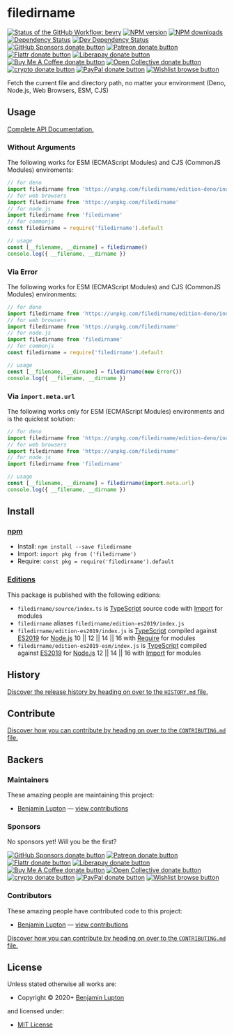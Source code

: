 <!-- TITLE/ -->

<h1>filedirname</h1>

<!-- /TITLE -->


<!-- BADGES/ -->

<span class="badge-githubworkflow"><a href="https://github.com/bevry/filedirname/actions?query=workflow%3Abevry" title="View the status of this project's GitHub Workflow: bevry"><img src="https://github.com/bevry/filedirname/workflows/bevry/badge.svg" alt="Status of the GitHub Workflow: bevry" /></a></span>
<span class="badge-npmversion"><a href="https://npmjs.org/package/filedirname" title="View this project on NPM"><img src="https://img.shields.io/npm/v/filedirname.svg" alt="NPM version" /></a></span>
<span class="badge-npmdownloads"><a href="https://npmjs.org/package/filedirname" title="View this project on NPM"><img src="https://img.shields.io/npm/dm/filedirname.svg" alt="NPM downloads" /></a></span>
<span class="badge-daviddm"><a href="https://david-dm.org/bevry/filedirname" title="View the status of this project's dependencies on DavidDM"><img src="https://img.shields.io/david/bevry/filedirname.svg" alt="Dependency Status" /></a></span>
<span class="badge-daviddmdev"><a href="https://david-dm.org/bevry/filedirname#info=devDependencies" title="View the status of this project's development dependencies on DavidDM"><img src="https://img.shields.io/david/dev/bevry/filedirname.svg" alt="Dev Dependency Status" /></a></span>
<br class="badge-separator" />
<span class="badge-githubsponsors"><a href="https://github.com/sponsors/balupton" title="Donate to this project using GitHub Sponsors"><img src="https://img.shields.io/badge/github-donate-yellow.svg" alt="GitHub Sponsors donate button" /></a></span>
<span class="badge-patreon"><a href="https://patreon.com/bevry" title="Donate to this project using Patreon"><img src="https://img.shields.io/badge/patreon-donate-yellow.svg" alt="Patreon donate button" /></a></span>
<span class="badge-flattr"><a href="https://flattr.com/profile/balupton" title="Donate to this project using Flattr"><img src="https://img.shields.io/badge/flattr-donate-yellow.svg" alt="Flattr donate button" /></a></span>
<span class="badge-liberapay"><a href="https://liberapay.com/bevry" title="Donate to this project using Liberapay"><img src="https://img.shields.io/badge/liberapay-donate-yellow.svg" alt="Liberapay donate button" /></a></span>
<span class="badge-buymeacoffee"><a href="https://buymeacoffee.com/balupton" title="Donate to this project using Buy Me A Coffee"><img src="https://img.shields.io/badge/buy%20me%20a%20coffee-donate-yellow.svg" alt="Buy Me A Coffee donate button" /></a></span>
<span class="badge-opencollective"><a href="https://opencollective.com/bevry" title="Donate to this project using Open Collective"><img src="https://img.shields.io/badge/open%20collective-donate-yellow.svg" alt="Open Collective donate button" /></a></span>
<span class="badge-crypto"><a href="https://bevry.me/crypto" title="Donate to this project using Cryptocurrency"><img src="https://img.shields.io/badge/crypto-donate-yellow.svg" alt="crypto donate button" /></a></span>
<span class="badge-paypal"><a href="https://bevry.me/paypal" title="Donate to this project using Paypal"><img src="https://img.shields.io/badge/paypal-donate-yellow.svg" alt="PayPal donate button" /></a></span>
<span class="badge-wishlist"><a href="https://bevry.me/wishlist" title="Buy an item on our wishlist for us"><img src="https://img.shields.io/badge/wishlist-donate-yellow.svg" alt="Wishlist browse button" /></a></span>

<!-- /BADGES -->


<!-- DESCRIPTION/ -->

Fetch the current file and directory path, no matter your environment (Deno, Node.js, Web Browsers, ESM, CJS)

<!-- /DESCRIPTION -->


## Usage

[Complete API Documentation.](http://master.filedirname.bevry.surge.sh/docs/)

### Without Arguments

The following works for ESM (ECMAScript Modules) and CJS (CommonJS Modules) enviroments:

```javascript
// for deno
import filedirname from 'https://unpkg.com/filedirname/edition-deno/index.ts'
// for web browsers
import filedirname from 'https://unpkg.com/filedirname'
// for node.js
import filedirname from 'filedirname'
// for commonjs
const filedirname = require('filedirname').default

// usage
const [__filename, __dirname] = filedirname()
console.log({ __filename, __dirname })
```

### Via Error

The following works for ESM (ECMAScript Modules) and CJS (CommonJS Modules) environments:

```javascript
// for deno
import filedirname from 'https://unpkg.com/filedirname/edition-deno/index.ts'
// for web browsers
import filedirname from 'https://unpkg.com/filedirname'
// for node.js
import filedirname from 'filedirname'
// for commonjs
const filedirname = require('filedirname').default

// usage
const [__filename, __dirname] = filedirname(new Error())
console.log({ __filename, __dirname })
```

### Via `import.meta.url`

The following works only for ESM (ECMAScript Modules) environments and is the quickest solution:

```javascript
// for deno
import filedirname from 'https://unpkg.com/filedirname/edition-deno/index.ts'
// for web browsers
import filedirname from 'https://unpkg.com/filedirname'
// for node.js
import filedirname from 'filedirname'

// usage
const [__filename, __dirname] = filedirname(import.meta.url)
console.log({ __filename, __dirname })
```

<!-- INSTALL/ -->

<h2>Install</h2>

<a href="https://npmjs.com" title="npm is a package manager for javascript"><h3>npm</h3></a>
<ul>
<li>Install: <code>npm install --save filedirname</code></li>
<li>Import: <code>import pkg from ('filedirname')</code></li>
<li>Require: <code>const pkg = require('filedirname').default</code></li>
</ul>

<h3><a href="https://editions.bevry.me" title="Editions are the best way to produce and consume packages you care about.">Editions</a></h3>

<p>This package is published with the following editions:</p>

<ul><li><code>filedirname/source/index.ts</code> is <a href="https://www.typescriptlang.org/" title="TypeScript is a typed superset of JavaScript that compiles to plain JavaScript. ">TypeScript</a> source code with <a href="https://babeljs.io/docs/learn-es2015/#modules" title="ECMAScript Modules">Import</a> for modules</li>
<li><code>filedirname</code> aliases <code>filedirname/edition-es2019/index.js</code></li>
<li><code>filedirname/edition-es2019/index.js</code> is <a href="https://www.typescriptlang.org/" title="TypeScript is a typed superset of JavaScript that compiles to plain JavaScript. ">TypeScript</a> compiled against <a href="https://en.wikipedia.org/wiki/ECMAScript#10th_Edition_-_ECMAScript_2019" title="ECMAScript ES2019">ES2019</a> for <a href="https://nodejs.org" title="Node.js is a JavaScript runtime built on Chrome's V8 JavaScript engine">Node.js</a> 10 || 12 || 14 || 16 with <a href="https://nodejs.org/dist/latest-v5.x/docs/api/modules.html" title="Node/CJS Modules">Require</a> for modules</li>
<li><code>filedirname/edition-es2019-esm/index.js</code> is <a href="https://www.typescriptlang.org/" title="TypeScript is a typed superset of JavaScript that compiles to plain JavaScript. ">TypeScript</a> compiled against <a href="https://en.wikipedia.org/wiki/ECMAScript#10th_Edition_-_ECMAScript_2019" title="ECMAScript ES2019">ES2019</a> for <a href="https://nodejs.org" title="Node.js is a JavaScript runtime built on Chrome's V8 JavaScript engine">Node.js</a> 12 || 14 || 16 with <a href="https://babeljs.io/docs/learn-es2015/#modules" title="ECMAScript Modules">Import</a> for modules</li></ul>

<!-- /INSTALL -->


<!-- HISTORY/ -->

<h2>History</h2>

<a href="https://github.com/bevry/filedirname/blob/master/HISTORY.md#files">Discover the release history by heading on over to the <code>HISTORY.md</code> file.</a>

<!-- /HISTORY -->


<!-- CONTRIBUTE/ -->

<h2>Contribute</h2>

<a href="https://github.com/bevry/filedirname/blob/master/CONTRIBUTING.md#files">Discover how you can contribute by heading on over to the <code>CONTRIBUTING.md</code> file.</a>

<!-- /CONTRIBUTE -->


<!-- BACKERS/ -->

<h2>Backers</h2>

<h3>Maintainers</h3>

These amazing people are maintaining this project:

<ul><li><a href="https://balupton.com">Benjamin Lupton</a> — <a href="https://github.com/bevry/filedirname/commits?author=balupton" title="View the GitHub contributions of Benjamin Lupton on repository bevry/filedirname">view contributions</a></li></ul>

<h3>Sponsors</h3>

No sponsors yet! Will you be the first?

<span class="badge-githubsponsors"><a href="https://github.com/sponsors/balupton" title="Donate to this project using GitHub Sponsors"><img src="https://img.shields.io/badge/github-donate-yellow.svg" alt="GitHub Sponsors donate button" /></a></span>
<span class="badge-patreon"><a href="https://patreon.com/bevry" title="Donate to this project using Patreon"><img src="https://img.shields.io/badge/patreon-donate-yellow.svg" alt="Patreon donate button" /></a></span>
<span class="badge-flattr"><a href="https://flattr.com/profile/balupton" title="Donate to this project using Flattr"><img src="https://img.shields.io/badge/flattr-donate-yellow.svg" alt="Flattr donate button" /></a></span>
<span class="badge-liberapay"><a href="https://liberapay.com/bevry" title="Donate to this project using Liberapay"><img src="https://img.shields.io/badge/liberapay-donate-yellow.svg" alt="Liberapay donate button" /></a></span>
<span class="badge-buymeacoffee"><a href="https://buymeacoffee.com/balupton" title="Donate to this project using Buy Me A Coffee"><img src="https://img.shields.io/badge/buy%20me%20a%20coffee-donate-yellow.svg" alt="Buy Me A Coffee donate button" /></a></span>
<span class="badge-opencollective"><a href="https://opencollective.com/bevry" title="Donate to this project using Open Collective"><img src="https://img.shields.io/badge/open%20collective-donate-yellow.svg" alt="Open Collective donate button" /></a></span>
<span class="badge-crypto"><a href="https://bevry.me/crypto" title="Donate to this project using Cryptocurrency"><img src="https://img.shields.io/badge/crypto-donate-yellow.svg" alt="crypto donate button" /></a></span>
<span class="badge-paypal"><a href="https://bevry.me/paypal" title="Donate to this project using Paypal"><img src="https://img.shields.io/badge/paypal-donate-yellow.svg" alt="PayPal donate button" /></a></span>
<span class="badge-wishlist"><a href="https://bevry.me/wishlist" title="Buy an item on our wishlist for us"><img src="https://img.shields.io/badge/wishlist-donate-yellow.svg" alt="Wishlist browse button" /></a></span>

<h3>Contributors</h3>

These amazing people have contributed code to this project:

<ul><li><a href="https://balupton.com">Benjamin Lupton</a> — <a href="https://github.com/bevry/filedirname/commits?author=balupton" title="View the GitHub contributions of Benjamin Lupton on repository bevry/filedirname">view contributions</a></li></ul>

<a href="https://github.com/bevry/filedirname/blob/master/CONTRIBUTING.md#files">Discover how you can contribute by heading on over to the <code>CONTRIBUTING.md</code> file.</a>

<!-- /BACKERS -->


<!-- LICENSE/ -->

<h2>License</h2>

Unless stated otherwise all works are:

<ul><li>Copyright &copy; 2020+ <a href="https://balupton.com">Benjamin Lupton</a></li></ul>

and licensed under:

<ul><li><a href="http://spdx.org/licenses/MIT.html">MIT License</a></li></ul>

<!-- /LICENSE -->
